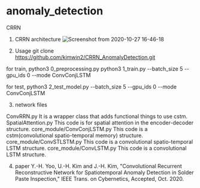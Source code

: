 # anomaly_detection



CRRN

1. CRRN architecture
![Screenshot from 2020-10-27 16-46-18](https://user-images.githubusercontent.com/43340417/97271493-f83d3a80-1873-11eb-8c01-f0afc3c8ec69.jpg)

2. Usage
git clone https://github.com/kimwin2/CRRN_AnomalyDetection.git

for train, 
python3 0_preprocessing.py
python3 1_train.py --batch_size 5 --gpu_ids 0 --mode ConvConjLSTM

for test, 
python3 2_test_model.py --batch_size 5 --gpu_ids 0 --mode ConvConjLSTM



3. network files

ConvRRN.py
It is a wrapper class that adds functional things to use cstm.
SpatialAttention.py
This code is for spatial attention in the encoder-decoder structure.
core_module/ConvConjLSTM.py
This code is a cstm(convolutional spatio-temporal memory) structure.
core_module/ConvSTLSTM.py
This code is a convolutional spatio-temporal LSTM structure.
core_module/ConvLSTM.py
This code is a convolutional LSTM structure.


4. paper
Y.-H. Yoo, U.-H. Kim and J.-H. Kim, "Convolutional Recurrent Reconstructive Network for Spatiotemporal Anomaly Detection in Solder Paste Inspection," IEEE Trans. on Cybernetics, Accepted, Oct. 2020.


